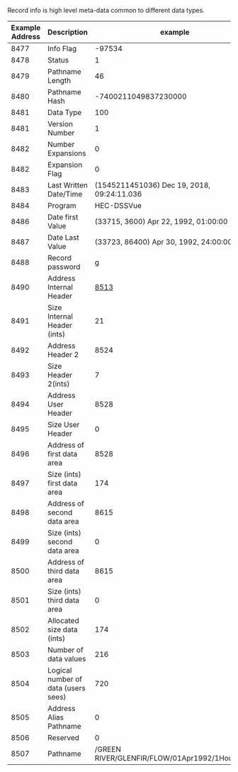 Record info is high level meta-data common to different data types.

| Example Address| Description | example |
| --- | ----------- | --|
|8477|Info Flag|-97534|
|8478|Status|1|
|8479|Pathname Length|46|
|8480|Pathname Hash|-7400211049837230000|
|8481|Data Type|100|
|8481|Version Number|1|
|8482|Number Expansions|0|
|8482|Expansion Flag|0|
|8483|Last Written Date/Time|(1545211451036)   Dec 19, 2018, 09:24:11.036|
|8484|Program|HEC-DSSVue      |
|8486|Date first Value|(33715, 3600)   Apr 22, 1992, 01:00:00|
|8487|Date Last Value|(33723, 86400)   Apr 30, 1992, 24:00:00|
|8488|Record password|    g           |
|8490|Address Internal Header|[8513](internal-header-time-series.md)|
|8491|Size Internal Header (ints)|21|
|8492|Address Header 2|8524|
|8493|Size Header 2(ints)|7|
|8494|Address User Header|8528|
|8495|Size User Header|0|
|8496|Address of first data area|8528|
|8497|Size (ints) first data area|174|
|8498|Address of second data area|8615|
|8499|Size (ints) second data area|0|
|8500|Address of third data area|8615|
|8501|Size (ints) third data area|0|
|8502|Allocated size data (ints)|174|
|8503|Number of data values|216|
|8504|Logical number of data (users sees)|720|
|8505|Address Alias Pathname|0|
|8506|Reserved|0|
|8507|Pathname|/GREEN RIVER/GLENFIR/FLOW/01Apr1992/1Hour/OBS/  |

